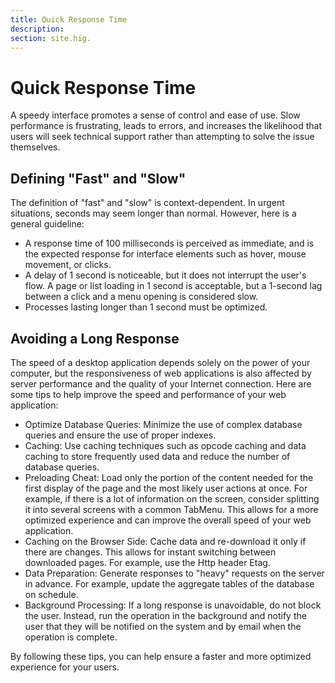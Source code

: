 ```yaml
---
title: Quick Response Time 
description:
section: site.hig.
---
```



# Quick Response Time

A speedy interface promotes a sense of control and ease of use. Slow performance is frustrating, leads to errors, and increases the likelihood that users will seek technical support rather than attempting to solve the issue themselves.

## Defining "Fast" and "Slow"

The definition of "fast" and "slow" is context-dependent. In urgent situations, seconds may seem longer than normal. However, here is a general guideline:

- A response time of 100 milliseconds is perceived as immediate, and is the expected response for interface elements such as hover, mouse movement, or clicks.
- A delay of 1 second is noticeable, but it does not interrupt the user's flow. A page or list loading in 1 second is acceptable, but a 1-second lag between a click and a menu opening is considered slow.
- Processes lasting longer than 1 second must be optimized.

## Avoiding a Long Response

The speed of a desktop application depends solely on the power of your computer, but the responsiveness of web applications is also affected by server performance and the quality of your Internet connection. Here are some tips to help improve the speed and performance of your web application:

- Optimize Database Queries: Minimize the use of complex database queries and ensure the use of proper indexes.
- Caching: Use caching techniques such as opcode caching and data caching to store frequently used data and reduce the number of database queries.
- Preloading Cheat: Load only the portion of the content needed for the first display of the page and the most likely user actions at once. For example, if there is a lot of information on the screen, consider splitting it into several screens with a common TabMenu. This allows for a more optimized experience and can improve the overall speed of your web application.
- Caching on the Browser Side: Cache data and re-download it only if there are changes. This allows for instant switching between downloaded pages. For example, use the Http header Etag.
- Data Preparation: Generate responses to "heavy" requests on the server in advance. For example, update the aggregate tables of the database on schedule.
- Background Processing: If a long response is unavoidable, do not block the user. Instead, run the operation in the background and notify the user that they will be notified on the system and by email when the operation is complete.

By following these tips, you can help ensure a faster and more optimized experience for your users.
